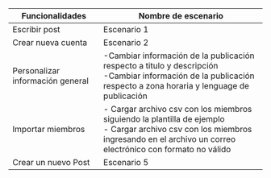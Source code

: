 | Funcionalidades        | Nombre de escenario |
|-----------------------|---------------------|
| Escribir post          | Escenario 1         |
| Crear nueva cuenta         | Escenario 2         |
| Personalizar información general| -Cambiar información de la publicación respecto a titulo y descripción  <br> -Cambiar información de la publicación respecto a zona horaria y lenguage de publicación        |
| Importar miembros      |  - Cargar archivo csv con los miembros siguiendo la plantilla de ejemplo <br> - Cargar archivo csv con los miembros ingresando en el archivo un correo electrónico con formato no válido        |
| Crear un nuevo Post    | Escenario 5         |

